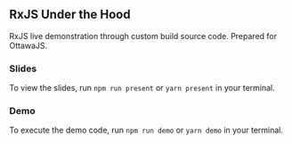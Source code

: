 ## RxJS Under the Hood
RxJS live demonstration through custom build source code. Prepared for OttawaJS.

### Slides
To view the slides, run `npm run present` or `yarn present` in your terminal.

### Demo
To execute the demo code, run `npm run demo` or `yarn demo` in your terminal.
